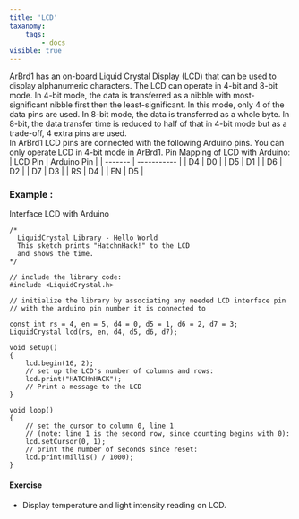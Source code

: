 ```yaml
---
title: 'LCD'
taxanomy:
    tags:
        - docs
visible: true
---
```

ArBrd1 has an on-board Liquid Crystal Display (LCD) that can be used to display alphanumeric characters. The LCD can operate in 4-bit and 8-bit mode. In 4-bit mode, the data is transferred as a nibble with most-significant nibble first then the least-significant. In this mode, only 4 of the data pins are used. In 8-bit mode, the data is transferred as a whole byte. In 8-bit, the data transfer time is reduced to half of that in 4-bit mode but as a trade-off, 4 extra pins are used.  
In ArBrd1 LCD pins are connected with the following Arduino pins. You can only operate LCD in 4-bit mode in ArBrd1. Pin Mapping of LCD with Arduino:
| LCD Pin | Arduino Pin |
| ------- | ----------- |
| D4 | D0 |
| D5 | D1 |
| D6 | D2 |
| D7 | D3 |
| RS | D4 |
| EN | D5 |
### Example :
Interface LCD with Arduino
```arduino
/*
  LiquidCrystal Library - Hello World
  This sketch prints "HatchnHack!" to the LCD
  and shows the time.
*/

// include the library code:
#include <LiquidCrystal.h>

// initialize the library by associating any needed LCD interface pin
// with the arduino pin number it is connected to

const int rs = 4, en = 5, d4 = 0, d5 = 1, d6 = 2, d7 = 3;
LiquidCrystal lcd(rs, en, d4, d5, d6, d7);

void setup()
{
    lcd.begin(16, 2);  	            
    // set up the LCD's number of columns and rows:
    lcd.print("HATCHnHACK");  	    
    // Print a message to the LCD
}

void loop() 
{
    // set the cursor to column 0, line 1
    // (note: line 1 is the second row, since counting begins with 0):
    lcd.setCursor(0, 1);
    // print the number of seconds since reset:
    lcd.print(millis() / 1000);
}
```
#### Exercise
+ Display temperature and light intensity reading on LCD.